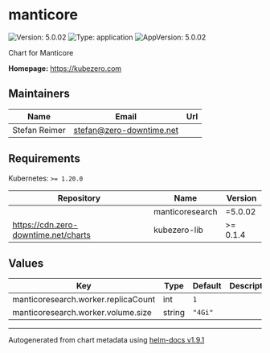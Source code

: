 # manticore

![Version: 5.0.02](https://img.shields.io/badge/Version-5.0.02-informational?style=flat-square) ![Type: application](https://img.shields.io/badge/Type-application-informational?style=flat-square) ![AppVersion: 5.0.02](https://img.shields.io/badge/AppVersion-5.0.02-informational?style=flat-square)

Chart for Manticore

**Homepage:** <https://kubezero.com>

## Maintainers

| Name | Email | Url |
| ---- | ------ | --- |
| Stefan Reimer | <stefan@zero-downtime.net> |  |

## Requirements

Kubernetes: `>= 1.20.0`

| Repository | Name | Version |
|------------|------|---------|
|  | manticoresearch | =5.0.02 |
| https://cdn.zero-downtime.net/charts | kubezero-lib | >= 0.1.4 |

## Values

| Key | Type | Default | Description |
|-----|------|---------|-------------|
| manticoresearch.worker.replicaCount | int | `1` |  |
| manticoresearch.worker.volume.size | string | `"4Gi"` |  |

----------------------------------------------
Autogenerated from chart metadata using [helm-docs v1.9.1](https://github.com/norwoodj/helm-docs/releases/v1.9.1)
